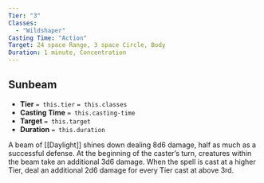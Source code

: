 ```yaml
---
Tier: "3"
Classes:
  - "Wildshaper"
Casting Time: "Action"
Target: 24 space Range, 3 space Circle, Body
Duration: 1 minute, Concentration
---
```

## Sunbeam
- **Tier** `= this.tier` `= this.classes`
- **Casting Time** `= this.casting-time`
- **Target** `= this.target`
- **Duration** `= this.duration`

A beam of [[Daylight]] shines down dealing 8d6 damage, half as much as a successful defense. At the beginning of the caster’s turn, creatures within the beam take an additional 3d6 damage. When the spell is cast at a higher Tier, deal an additional 2d6 damage for every Tier cast at above 3rd.